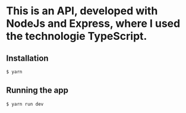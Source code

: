 # This is an API, developed with NodeJs and Express, where I used the technologie TypeScript.

## Installation

```bash
$ yarn
```

## Running the app

```bash
$ yarn run dev
```
